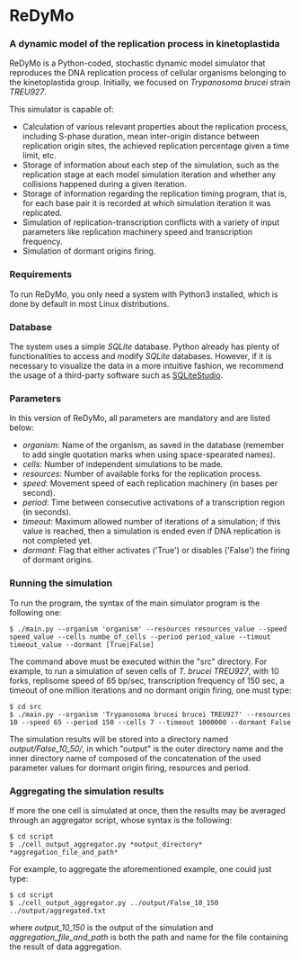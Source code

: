 # ReDyMo

### A dynamic model of the replication process in kinetoplastida

ReDyMo is a Python-coded, stochastic dynamic model simulator that reproduces the DNA replication process of cellular organisms belonging to the kinetoplastida group. Initially, we focused on *Trypanosoma brucei* strain *TREU927*.

This simulator is capable of:
  - Calculation of various relevant properties about the replication process, including S-phase duration, mean inter-origin distance between replication origin sites, the achieved replication percentage given a time limit, etc.
  - Storage of information about each step of the simulation, such as the replication stage at each model simulation iteration and whether any collisions happened during a given iteration.
  - Storage of information regarding the replication timing program, that is, for each base pair it is recorded at which simulation iteration it was replicated.
  - Simulation of replication-transcription conflicts with a variety of input parameters like replication machinery speed and transcription frequency.
  - Simulation of dormant origins firing.

### Requirements

To run ReDyMo, you only need a system with Python3 installed, which is done by default in most Linux distributions.

### Database

The system uses a simple *SQLite* database. Python already has plenty of functionalities to access and modify *SQLite* databases. However, if it is necessary to visualize the data in a more intuitive fashion, we recommend the usage of a third-party software such as [SQLiteStudio].

### Parameters

In this version of ReDyMo, all parameters are mandatory and are listed below:
 - *organism*: Name of the organism, as saved in the database (remember to add single quotation marks when using space-spearated names).
 - *cells*: Number of independent simulations to be made.
 - *resources*: Number of available forks for the replication process.
 - *speed*: Movement speed of each replication machinery (in bases per second).
 - *period*: Time between consecutive activations of a transcription region (in seconds).
 - *timeout*: Maximum allowed number of iterations of a simulation; if this value is reached, then a simulation is ended even if DNA replication is not completed yet.
 - *dormant*: Flag that either activates ('True') or disables ('False') the firing of dormant origins.

### Running the simulation

To run the program, the syntax of the main simulator program is the following one:
```
$ ./main.py --organism 'organism' --resources resources_value --speed speed_value --cells numbe_of_cells --period period_value --timout timeout_value --dormant [True|False]
```

The command above must be executed within the "src" directory. For example, to run a simulation of seven cells of *T. brucei TREU927*, with 10 forks, replisome speed of 65 bp/sec, transcription frequency of 150 sec, a timeout of one million iterations and no dormant origin firing, one must type:
```
$ cd src
$ ./main.py --organism 'Trypanosoma brucei brucei TREU927' --resources 10 --speed 65 --period 150 --cells 7 --timeout 1000000 --dormant False
```
The simulation results will be stored into a directory named *output/False_10_50/*, in which "output" is the outer directory name and the inner directory name of composed of the concatenation of the used parameter values for dormant origin firing, resources and period.


### Aggregating the simulation results

If more the one cell is simulated at once, then the results may be averaged through an aggregator script, whose syntax is the following:
```
$ cd script
$ ./cell_output_aggregator.py *output_directory* *aggregation_file_and_path*
```

For example, to aggregate the aforementioned example, one could just type:
```
$ cd script
$ ./cell_output_aggregator.py ../output/False_10_150 ../output/aggregated.txt
```
where *output_10_150* is the output of the simulation and *aggregation_file_and_path* is both the path and name for the file containing the result of data aggregation.


   [SQLiteStudio]: <https://sqlitestudio.pl/index.rvt>

